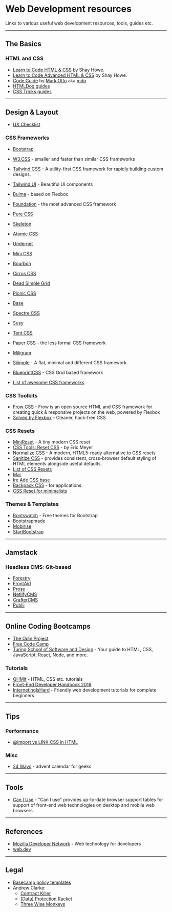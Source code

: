 # Web Development resources

Links to various useful web development resources, tools, guides etc.

---

## The Basics

### HTML and CSS

- [Learn to Code HTML & CSS](https://learn.shayhowe.com/html-css/) by Shay Howe.
- [Learn to Code Advanced HTML & CSS](https://learn.shayhowe.com/advanced-html-css/) by Shay Howe.
- [Code Guide](https://codeguide.co/) by [Mark Otto](https://github.com/mdo) aka [mdo](https://twitter.com/mdo)
- [HTMLDog guides](https://htmldog.com/guides/)
- [CSS Tricks guides](https://css-tricks.com/guides/)

---

## Design & Layout

- [UX Checklist](https://uxchecklist.github.io/)

### CSS Frameworks

- [Bootstrap](https://getbootstrap.com/)
- [W3.CSS](https://www.w3schools.com/w3css/default.asp) - smaller and faster than similar CSS frameworks
- [Tailwind CSS](https://tailwindcss.com/) - A utility-first CSS framework for rapidly building custom designs.
- [Tailwind UI](https://tailwindui.com/) - Beautiful UI components
- [Bulma](https://bulma.io/) - based on Flexbox
- [Foundation](https://get.foundation/) - the most advanced CSS framework
- [Pure CSS](https://purecss.io/)
- [Skeleton](http://getskeleton.com/)
- [Atomic CSS](https://acss.io/)
- [Undernet](https://www.undernet.io/)
- [Mini CSS](https://minicss.org/)
- [Bourbon](https://www.bourbon.io/)
- [Cirrus CSS](https://spiderpig86.github.io/Cirrus/)
- [Dead Simple Grid](https://github.com/mourner/dead-simple-grid)
- [Picnic CSS](https://picnicss.com/)
- [Base](https://getbase.org/)
- [Spectre CSS](https://picturepan2.github.io/spectre/)
- [Susy](https://www.oddbird.net/susy/)
- [Tent CSS](https://css.sitetent.com/)
- [Paper CSS](https://www.getpapercss.com/) - the less formal CSS framework
- [Miligram](https://milligram.io/)
- [Siiimple](https://www.siimple.xyz/) -  A flat, minimal and different CSS framework.
- [BlueprintCSS](https://blueprintcss.dev/) - CSS Grid based framework

- [List of awesome CSS frameworks](https://github.com/troxler/awesome-css-frameworks)

### CSS Toolkits

- [Frow CSS](https://frowcss.com/index.html) - Frow is an open source HTML and CSS framework for creating quick & responsive projects on the web, powered by Flexbox
- [Solved by Flexbox](https://philipwalton.github.io/solved-by-flexbox/) - Cleaner, hack-free CSS

### CSS Resets


- [MiniReset](https://jgthms.com/minireset.css/) - A tiny modern CSS reset
- [CSS Tools: Reset CSS](https://meyerweb.com/eric/tools/css/reset/) - by Eric Meyer
- [Normalize CSS](https://necolas.github.io/normalize.css/) - A modern, HTML5-ready alternative to CSS resets
- [Sanitize CSS](https://csstools.github.io/sanitize.css/) - provides consistent, cross-browser default styling of HTML elements alongside useful defaults.
- [List of CSS Resets](https://perishablepress.com/a-killer-collection-of-global-css-reset-styles/)
- [Mar](https://github.com/mblode/marx)
- [Ire Ade CSS base](https://github.com/ireade/css)
- [Backpack CSS](https://github.com/chris-pearce/backpack.css) - for applications
- [CSS Reset for minimalists](https://allthingssmitty.com/2017/01/09/css-reset-for-minimalists/)

### Themes & Templates

- [Bootswatch](https://bootswatch.com/) - Free themes for Bootstrap
- [Bootstrapmade](https://bootstrapmade.com/)
- [Mobirise](https://mobirise.com/bootstrap-template/)
- [StartBootstrap](https://startbootstrap.com/themes/)

---
## Jamstack

### Headless CMS: Git-based
- [Forestry](https://forestry.io/)
- [FrontAid](https://frontaid.io/)
- [Prose](https://prose.io)
- [NetlifyCMS](https://www.netlifycms.org/)
- [CrafterCMS](https://craftercms.org/)
- [Publii](https://getpublii.com/)
---

## Online Coding Bootcamps

- [The Odin Project](https://www.theodinproject.com/)
- [Free Code Camp](https://www.freecodecamp.org/)
- [Turing School of Software and Design](https://frontend.turing.io/) - Your guide to HTML, CSS, JavaScript, React, Node, and more.

### Tutorials

- [QHMit](https://www.qhmit.com/) - HTML, CSS etc. tutorials
- [Front-End Developer Handbook 2019](https://frontendmasters.com/books/front-end-handbook/2019/)
- [InternetingIsHard](https://www.internetingishard.com/) - Friendly web development tutorials for complete beginners

---

## Tips

### Performance

- [@import vs LINK CSS in HTML](http://www.stevesouders.com/blog/2009/04/09/dont-use-import/)

### Misc

- [24 Ways](https://24ways.org/) - advent calendar for geeks

---

## Tools

- [Can I Use](https://caniuse.com/) - "Can I use" provides up-to-date browser support tables for support of front-end web technologies on desktop and mobile web browsers.

---

## References

- [Mozilla Developer Network](https://developer.mozilla.org/en-US/docs/Web) - Web technology for developers
- [web.dev](https://web.dev/)

---

## Legal

- [Basecamp policy templates](https://github.com/basecamp/policies)
- Andrew Clarke:
  - [Contract Killer](https://stuffandnonsense.co.uk/projects/contract-killer)
  - [(Data) Protection Racket](https://stuffandnonsense.co.uk/projects/protection-racket)
  - [Three Wise Monkeys](https://stuffandnonsense.co.uk/projects/three-wise-monkeys)
